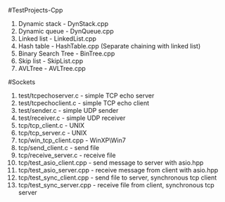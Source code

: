 #TestProjects-Cpp

1. Dynamic stack - DynStack.cpp
2. Dynamic queue - DynQueue.cpp
3. Linked list - LinkedList.cpp
4. Hash table - HashTable.cpp (Separate chaining with linked list)
5. Binary Search Tree  - BinTree.cpp
6. Skip list - SkipList.cpp
7. AVLTree - AVLTree.cpp

#Sockets
1. test/tcpechoserver.c - simple TCP echo server
2. test/tcpechoclient.c - simple TCP echo client
3. test/sender.c 		 - simple UDP sender
4. test/receiver.c 	 - simple UDP receiver
5. tcp/tcp_client.c - UNIX
6. tcp/tcp_server.c - UNIX
7. tcp/win_tcp_client.cpp - WinXP\Win7
8. tcp/send_client.c - send file
9. tcp/receive_server.c - receive file
10. tcp/test_asio_client.cpp - send message to server with asio.hpp
11. tcp/test_asio_server.cpp - receive message from client with asio.hpp
12. tcp/test_sync_client.cpp - send file to server, synchronous tcp client
13. tcp/test_sync_server.cpp - receive file from client, synchronous tcp server
